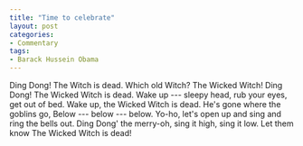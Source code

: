 ```yaml
---
title: "Time to celebrate"
layout: post
categories:
- Commentary
tags:
- Barack Hussein Obama
---
```


Ding Dong! The Witch is dead. Which old Witch? The Wicked Witch!
Ding Dong! The Wicked Witch is dead.
Wake up --- sleepy head, rub your eyes, get out of bed.
Wake up, the Wicked Witch is dead. He's gone where the goblins go,
Below --- below --- below. Yo-ho, let's open up and sing and ring the bells out.
Ding Dong' the merry-oh, sing it high, sing it low.
Let them know
The Wicked Witch is dead!